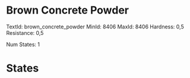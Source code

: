# Brown Concrete Powder
TextId: brown_concrete_powder
MinId: 8406
MaxId: 8406
Hardness: 0,5
Resistance: 0,5

Num States: 1
# States
```

```